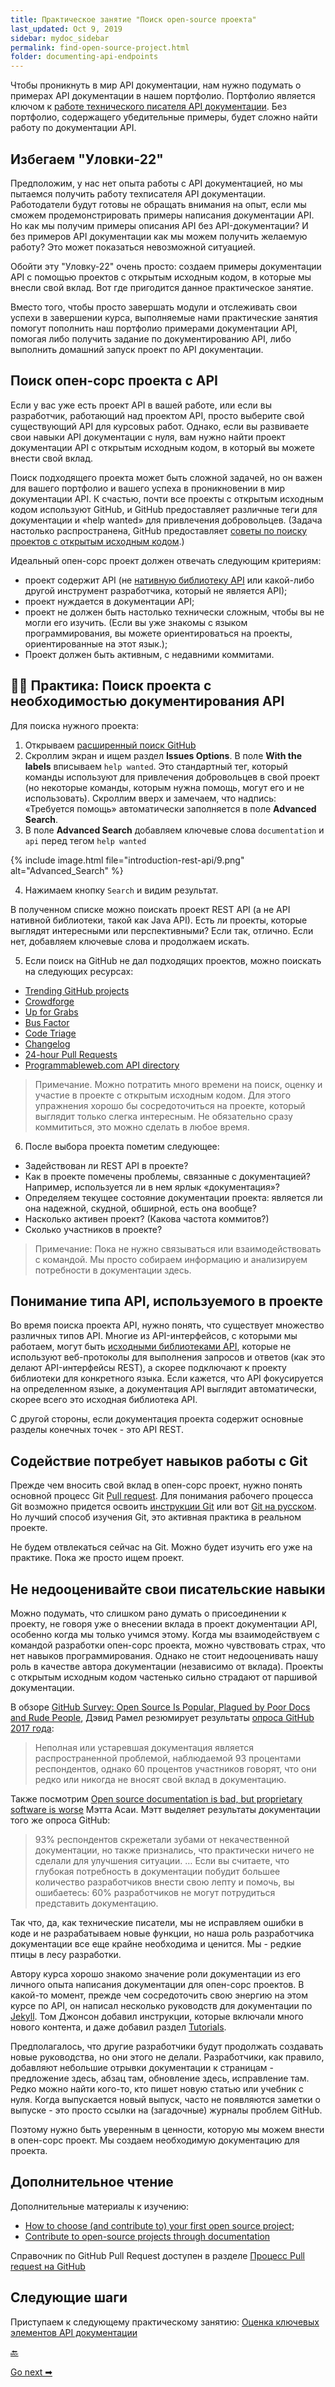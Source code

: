 ```yaml
---
title: Практическое занятие "Поиск open-source проекта"
last_updated: Oct 9, 2019
sidebar: mydoc_sidebar
permalink: find-open-source-project.html
folder: documenting-api-endpoints
---
```



Чтобы проникнуть в мир API документации, нам нужно подумать о примерах API документации в нашем портфолио. Портфолио является ключом к [работе технического писателя API документации](about-eigth-module.html). Без портфолио, содержащего убедительные примеры, будет сложно найти работу по документации API.

<a name="catch22"></a>
## Избегаем "Уловки-22"

Предположим, у нас нет опыта работы с API документацией, но мы пытаемся получить работу техписателя API документации. Работодатели будут готовы не обращать внимания на опыт, если мы сможем продемонстрировать примеры написания документации API. Но как мы получим примеры описания API без API-документации? И без примеров API документации как мы можем получить желаемую работу? Это может показаться невозможной ситуацией.

Обойти эту "Уловку-22" очень просто: создаем примеры документации API с помощью проектов с открытым исходным кодом, в которые мы внесли свой вклад. Вот где пригодится данное практическое занятие.

Вместо того, чтобы просто завершать модули и отслеживать свои успехи в завершении курса, выполняемые нами практические занятия помогут пополнить наш портфолио примерами документации API, помогая либо получить задание по документированию API, либо выполнить домашний запуск проект по API документации.

<a name="opensourseSearch"></a>
## Поиск опен-сорс проекта с API

Если у вас уже есть проект API в вашей работе, или если вы разработчик, работающий над проектом API, просто выберите свой существующий API для курсовых работ. Однако, если вы развиваете свои навыки API документации с нуля, вам нужно найти проект документации API с открытым исходным кодом, в который вы можете внести свой вклад.

Поиск подходящего проекта может быть сложной задачей, но он важен для вашего портфолио и вашего успеха в проникновении в мир документации API. К счастью, почти все проекты с открытым исходным кодом используют GitHub, и GitHub предоставляет различные теги для документации и «help wanted» для привлечения добровольцев. (Задача настолько распространена, GitHub предоставляет [советы по поиску проектов с открытым исходным кодом](https://help.github.com/articles/finding-open-source-projects-on-github/).)

Идеальный опен-сорс проект должен отвечать следующим критериям:

- проект содержит API (не [нативную библиотеку API](Overview-of-library.html) или какой-либо другой инструмент разработчика, который не является API);
- проект нуждается в документации API;
- проект не должен быть настолько технически сложным, чтобы вы не могли его изучить. (Если вы уже знакомы с языком программирования, вы можете ориентироваться на проекты, ориентированные на этот язык.);
- Проект должен быть активным, с недавними коммитами.

<a name="docNeed"></a>
## 👨‍💻 Практика: Поиск проекта с необходимостью документирования API

Для поиска нужного проекта:

1. Открываем [расширенный поиск GitHub](https://github.com/search/advanced)
2. Скроллим экран и ищем раздел **Issues Options**. В поле **With the labels** вписываем `help wanted`. Это стандартный тег, который команды используют для привлечения добровольцев в свой проект (но некоторые команды, которым нужна помощь, могут его и не использовать). Скроллим вверх и замечаем, что надпись: «Требуется помощь» автоматически заполняется в поле **Advanced Search**.
3. В поле **Advanced Search** добавляем ключевые слова `documentation` и `api` перед тегом `help wanted`  

{% include image.html file="introduction-rest-api/9.png" alt="Advanced_Search" %}

4. Нажимаем кнопку `Search` и видим результат.

В полученном списке можно поискать проект REST API (а не API нативной библиотеки, такой как Java API). Есть ли проекты, которые выглядят интересными или перспективными? Если так, отлично. Если нет, добавляем ключевые слова и продолжаем искать.

5. Если поиск на GitHub не дал подходящих проектов, можно поискать на следующих ресурсах:
 - [Trending GitHub projects](https://github.com/trending)
 - [Crowdforge](https://crowdforge.io/)
 - [Up for Grabs](https://up-for-grabs.net/#/)
 - [Bus Factor](https://libraries.io/experiments/bus-factor)
 - [Code Triage](https://www.codetriage.com/)
 - [Changelog](https://changelog.com/)
 - [24-hour Pull Requests](https://24pullrequests.com/)
 - [Programmableweb.com API directory](https://www.programmableweb.com/category/all/apis)

> Примечание. Можно потратить много времени на поиск, оценку и участие в проекте с открытым исходным кодом. Для этого упражнения хорошо бы сосредоточиться на проекте, который выглядит только слегка интересным. Не обязательно сразу коммититься, это можно сделать в любое время.

6. После выбора проекта пометим следующее:

 - Задействован ли REST API в проекте?
 - Как в проекте помечены проблемы, связанные с документацией? Например, используется ли в нем ярлык «документация»?
 - Определяем текущее состояние документации проекта: является ли она надежной, скудной, обширной, есть она вообще?
 - Насколько активен проект? (Какова частота коммитов?)
 - Сколько участников в проекте?

> Примечание: Пока не нужно связываться или взаимодействовать с командой. Мы просто собираем информацию и анализируем потребности в документации здесь.

<a name="recognize"></a>
## Понимание типа API, используемого в проекте

Во время поиска проекта API, нужно понять, что существует множество различных типов API. Многие из API-интерфейсов, с которыми мы работаем, могут быть [исходными библиотеками API](Overview-of-library.html), которые не используют веб-протоколы для выполнения запросов и ответов (как это делают API-интерфейсы REST), а скорее подключают к проекту библиотеки для конкретного языка. Если кажется, что API фокусируется на определенном языке, а документация API выглядит автоматически, скорее всего это исходная библиотека API.

С другой стороны, если документация проекта содержит основные разделы конечных точек - это API REST.

<a name="gitSkill"></a>
## Содействие потребует навыков работы с Git

Прежде чем вносить свой вклад в опен-сорс проект, нужно понять основной процесс Git [Pull request](Pull-request-workflows.html). Для понимания рабочего процесса Git возможно придется освоить [инструкции Git](https://www.atlassian.com/git/tutorials) или вот [Git на русском](https://githowto.com/ru). Но лучший способ изучения Git, это активная практика в реальном проекте.

Не будем отвлекаться сейчас на Git. Можно будет изучить его уже на практике. Пока же просто ищем проект.

<a name="docSkill"></a>
## Не недооценивайте свои писательские навыки

Можно подумать, что слишком рано думать о присоединении к проекту, не говоря уже о внесении вклада в проект документации API, особенно когда мы только учимся этому. Когда мы взаимодействуем с командой разработки опен-сорс проекта, можно чувствовать страх, что нет навыков программирования. Однако не стоит недооценивать нашу роль в качестве автора документации (независимо от вклада). Проекты с открытым исходным кодом частенько сильно страдают от паршивой документации.


В обзоре [GitHub Survey: Open Source Is Popular, Plagued by Poor Docs and Rude People](https://adtmag.com/articles/2017/06/05/open-source-survey.aspx), Дэвид Рамел резюмирует результаты [опроса GitHub 2017 года](https://opensourcesurvey.org/2017/):

> Неполная или устаревшая документация является распространенной проблемой, наблюдаемой 93 процентами респондентов, однако 60 процентов участников говорят, что они редко или никогда не вносят свой вклад в документацию.


Также посмотрим [Open source documentation is bad, but proprietary software is worse](https://www.techrepublic.com/article/open-source-documentation-is-bad-but-proprietary-software-is-worse/) Мэтта Асаи. Мэтт выделяет результаты документации того же опроса GitHub:

> 93% респондентов скрежетали зубами от некачественной документации, но также признались, что практически ничего не сделали для улучшения ситуации. … Если вы считаете, что глубокая потребность в документации побудит большее количество разработчиков внести свою лепту и помочь, вы ошибаетесь: 60% разработчиков не могут потрудиться представить документацию.

Так что, да, как технические писатели, мы не исправляем ошибки в коде и не разрабатываем новые функции, но наша роль разработчика документации все еще крайне необходима и ценится. Мы - редкие птицы в лесу разработки.

Автору курса хорошо знакомо значение роли документации из его личного опыта написания документации для опен-сорс проектов. В какой-то момент, прежде чем сосредоточить свою энергию на этом курсе по API, он написал несколько руководств для документации по [Jekyll](https://jekyllrb.com/docs/). Том Джонсон добавил инструкции, которые включали много нового контента, и даже добавил раздел [Tutorials](https://jekyllrb.com/tutorials/home/).

Предполагалось, что другие разработчики будут продолжать создавать новые руководства, но они этого не делали. Разработчики, как правило, добавляют небольшие отрывки документации к страницам - предложение здесь, абзац там, обновление здесь, исправление там. Редко можно найти кого-то, кто пишет новую статью или учебник с нуля. Когда выпускается новый выпуск, часто не появляются заметки о выпуске - это просто ссылки на (загадочные) журналы проблем GitHub.

Поэтому нужно быть уверенным в ценности, которую мы можем внести в опен-сорс проект. Мы создаем необходимую документацию для проекта.

<a name="reading"></a>
## Дополнительное чтение

Дополнительные материалы к изучению:

- [How to choose (and contribute to) your first open source project](https://github.com/collections/choosing-projects);
- [Contribute to open-source projects through documentation](https://mapzen.com/blog/open-source-docs/)

Справочник по GitHub Pull Request доступен в разделе [Процесс Pull request на GitHub](../Publishing-doc/Pull-request-workflows.html)

<a name="nextSteps"></a>
## Следующие шаги

Приступаем к следующему практическому занятию: [ Оценка ключевых элементов API документации](evaluate-api-referense-docs.html)

[🔙](whats-wrong.html)

[Go next ➡](evaluate-api-referense-docs.html)
